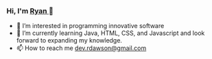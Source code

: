 ### Hi, I'm <a href="https://www.linkedin.com/in/ryan-dawson-558123192/"> Ryan </a> 👋

- 👀 I’m interested in programming innovative software
- 🌱 I’m currently learning Java, HTML, CSS, and Javascript and look forward to expanding my knowledge.
- 📫 How to reach me dev.rdawson@gmail.com

<!---
rydaws/rydaws is a ✨ special ✨ repository because its `README.md` (this file) appears on your GitHub profile.
You can click the Preview link to take a look at your changes.
--->
